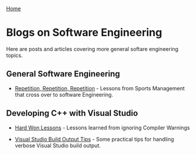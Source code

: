 [Home](/)

# Blogs on Software Engineering
Here are posts and articles covering more general softare engineering topics. 


## General Software Engineering



* [Repetition, Repetition, Repetition](./lessons-from-sport/repetition.md) - Lessons from Sports Management that cross over to software Engineering.


## Developing C++ with Visual Studio

* [Hard Won Lessons](./hard-won-lessons/compiler-warnings.md) - Lessons learned from ignoring Compiler Warnings

* [Visual Studio Build Output Tips](./visual-studio-builds/visual-studio-build-output-tips.md) - Some practical tips for handling verbose Visual Studio build output.





